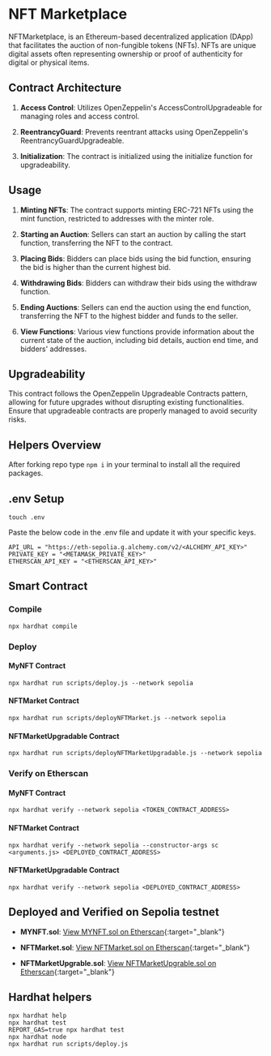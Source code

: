 # NFT Marketplace

NFTMarketplace, is an Ethereum-based decentralized application (DApp) that facilitates the auction of non-fungible tokens (NFTs). NFTs are unique digital assets often representing ownership or proof of authenticity for digital or physical items.

## Contract Architecture

1. **Access Control**: Utilizes OpenZeppelin's AccessControlUpgradeable for managing roles and access control.

2. **ReentrancyGuard**: Prevents reentrant attacks using OpenZeppelin's ReentrancyGuardUpgradeable.

3. **Initialization**: The contract is initialized using the initialize function for upgradeability.

## Usage

1. **Minting NFTs**: The contract supports minting ERC-721 NFTs using the mint function, restricted to addresses with the minter role.

2. **Starting an Auction**: Sellers can start an auction by calling the start function, transferring the NFT to the contract.

3. **Placing Bids**: Bidders can place bids using the bid function, ensuring the bid is higher than the current highest bid.

4. **Withdrawing Bids**: Bidders can withdraw their bids using the withdraw function.

5. **Ending Auctions**: Sellers can end the auction using the end function, transferring the NFT to the highest bidder and funds to the seller.

6. **View Functions**: Various view functions provide information about the current state of the auction, including bid details, auction end time, and bidders' addresses.

## Upgradeability
This contract follows the OpenZeppelin Upgradeable Contracts pattern, allowing for future upgrades without disrupting existing functionalities. Ensure that upgradeable contracts are properly managed to avoid security risks.

## Helpers Overview

After forking repo type ```npm i``` in your terminal to install all the required packages.

## .env Setup

```shell
touch .env
```

Paste the below code in the .env file and update it with your specific keys.

```
API_URL = "https://eth-sepolia.g.alchemy.com/v2/<ALCHEMY_API_KEY>"
PRIVATE_KEY = "<METAMASK_PRIVATE_KEY>"
ETHERSCAN_API_KEY = "<ETHERSCAN_API_KEY>"
```

## Smart Contract 

### Compile
```shell
npx hardhat compile
```

### Deploy

#### MyNFT Contract
```shell
npx hardhat run scripts/deploy.js --network sepolia
```

#### NFTMarket Contract
```shell
npx hardhat run scripts/deployNFTMarket.js --network sepolia
```

#### NFTMarketUpgradable Contract
```shell
npx hardhat run scripts/deployNFTMarketUpgradable.js --network sepolia
```

### Verify on Etherscan

#### MyNFT Contract
```shell
npx hardhat verify --network sepolia <TOKEN_CONTRACT_ADDRESS>
```

#### NFTMarket Contract 
```shell
npx hardhat verify --network sepolia --constructor-args sc <arguments.js> <DEPLOYED_CONTRACT_ADDRESS>
```

#### NFTMarketUpgradable Contract 
```shell
npx hardhat verify --network sepolia <DEPLOYED_CONTRACT_ADDRESS>
```

## Deployed and Verified on Sepolia testnet

- **MYNFT.sol**: [View MYNFT.sol on Etherscan](https://sepolia.etherscan.io/address/0x083c44b1b8337fa4e57Dc4835527Dc583bfEec49#code){:target="_blank"}

- **NFTMarket.sol**: [View NFTMarket.sol on Etherscan](https://sepolia.etherscan.io/address/0x5020bf325420D6d2936C6110eccaD792f5a11ECE){:target="_blank"}

- **NFTMarketUpgrable.sol**: [View NFTMarketUpgrable.sol on Etherscan](https://sepolia.etherscan.io/address/0x43B2408132a56D8094a11e4d9EDe6ff86CAD38fD#code){:target="_blank"}

## Hardhat helpers

```shell
npx hardhat help
npx hardhat test
REPORT_GAS=true npx hardhat test
npx hardhat node
npx hardhat run scripts/deploy.js
```
